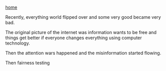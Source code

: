 [home](/README.md)

Recently, everything world flipped over and some very good became very bad.

The original picture of the internet was information wants to
be free and things get better if everyone changes everything using
computer technology.

Then the  attention wars  happened and  the misinformation started
flowing.

Then fairness testing 
